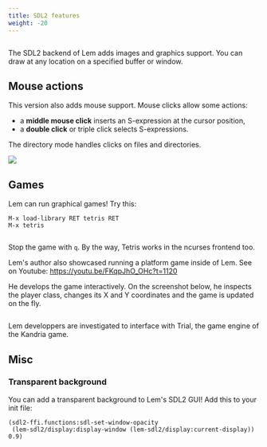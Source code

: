 ```yaml
---
title: SDL2 features
weight: -20
---
```


<img class="" src="/sdl2.png" alt="">

The SDL2 backend of Lem adds images and graphics support. You can draw at any location on a specified buffer or window.

## Mouse actions

This version also adds mouse support. Mouse clicks allow some actions:

- a **middle mouse click** inserts an S-expression at the cursor position,
- a **double click** or triple click selects S-expressions.

The directory mode handles clicks on files and directories.


![](https://github-production-user-asset-6210df.s3.amazonaws.com/13656378/239887331-8c790229-1f7c-4581-b093-9c56d4d85420.png)

## Games

Lem can run graphical games! Try this:

    M-x load-library RET tetris RET
    M-x tetris

<img class="" src="/tetris.png" alt="">

Stop the game with `q`. By the way, Tetris works in the ncurses frontend too.

Lem's author also showcased running a platform game inside of Lem. See on Youtube: https://youtu.be/FKqpJhO_OHc?t=1120

He develops the game interactively. On the screenshot below, he
inspects the player class, changes its X and Y coordinates and the
game is updated on the fly.

<img class="" src="/developing-game.png" alt="">

Lem developpers are investigated to interface with Trial, the game engine of the Kandria game.

## Misc

### Transparent background

You can add a transparent background to Lem's SDL2 GUI! Add this to your init file:

```
(sdl2-ffi.functions:sdl-set-window-opacity
 (lem-sdl2/display:display-window (lem-sdl2/display:current-display)) 0.9)
```